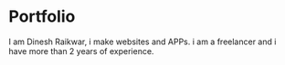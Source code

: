 # Portfolio
I am Dinesh Raikwar, i make websites and APPs. i am a freelancer and i have more than 2 years of experience.
